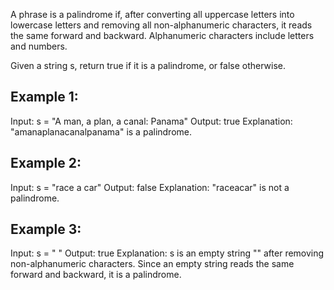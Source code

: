 A phrase is a palindrome if, after converting all uppercase letters into lowercase letters and removing all non-alphanumeric characters, it reads the same forward and backward. Alphanumeric characters include letters and numbers.

Given a string s, return true if it is a palindrome, or false otherwise.

## Example 1:

Input: s = "A man, a plan, a canal: Panama"
Output: true
Explanation: "amanaplanacanalpanama" is a palindrome.
## Example 2:

Input: s = "race a car"
Output: false
Explanation: "raceacar" is not a palindrome.
## Example 3:

Input: s = " "
Output: true
Explanation: s is an empty string "" after removing non-alphanumeric characters.
Since an empty string reads the same forward and backward, it is a palindrome.